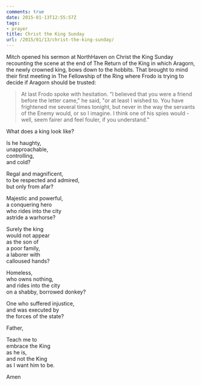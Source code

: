 ```yaml
---
comments: true
date: 2015-01-13T12:55:57Z
tags: 
- prayer
title: Christ the King Sunday
url: /2015/01/13/christ-the-king-sunday/
---
```


Mitch opened his sermon at NorthHaven on Christ the King Sunday recounting the scene at the end of The Return of the King in which Aragorn, the newly crowned king, bows down to the hobbits. That brought to mind their first meeting in The Fellowship of the Ring where Frodo is trying to decide if Aragorn should be trusted:

>At last Frodo spoke with hesitation. "I believed that you were a friend before the letter came," he said, "or at least I wished to. You have frightened me several times tonight, but never in the way the servants of the Enemy would, or so I imagine. I think one of his spies would - well, seem fairer and feel fouler, if you understand."

What does a king look like?

Is he haughty,  
unapproachable,  
controlling,  
and cold?

Regal and magnificent,  
to be respected and admired,  
but only from afar?

Majestic and powerful,  
a conquering hero  
who rides into the city  
astride a warhorse?

Surely the king  
would not appear  
as the son of  
a poor family,  
a laborer with  
calloused hands?

Homeless,  
who owns nothing,  
and rides into the city  
on a shabby, borrowed donkey?

One who suffered injustice,  
and was executed by  
the forces of the state?

Father,

Teach me to  
embrace the King  
as he is,  
and not the King  
as I want him to be.

Amen 
